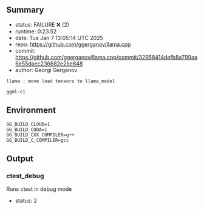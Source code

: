 ## Summary

- status:  FAILURE ❌ (2)
- runtime: 0:23.52
- date:    Tue Jan  7 13:05:14 UTC 2025
- repo:    https://github.com/ggerganov/llama.cpp
- commit:  https://github.com/ggerganov/llama.cpp/commit/32958414defb8a799aa6e55daec236682e2be848
- author:  Georgi Gerganov
```
llama : move load tensors to llama_model

ggml-ci
```

## Environment

```
GG_BUILD_CLOUD=1
GG_BUILD_CUDA=1
GG_BUILD_CXX_COMPILER=g++
GG_BUILD_C_COMPILER=gcc
```

## Output

### ctest_debug

Runs ctest in debug mode
- status: 2
```

```

